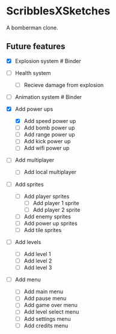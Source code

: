 # ScribblesXSketches

A bomberman clone.

## Future features

- [x] Explosion system # Binder

- [ ] Health system

  - [ ] Recieve damage from explosion

- [ ] Animation system # Binder

- [x] Add power ups

  - [x] Add speed power up
  - [ ] Add bomb power up
  - [ ] Add range power up
  - [ ] Add kick power up
  - [ ] Add wifi power up

- [ ] Add multiplayer

  - [ ] Add local multiplayer

- [ ] Add sprites

  - [ ] Add player sprites
    - [ ] Add player 1 sprite
    - [ ] Add player 2 sprite
  - [ ] Add enemy sprites
  - [ ] Add power up sprites
  - [ ] Add tile sprites

- [ ] Add levels

  - [ ] Add level 1
  - [ ] Add level 2
  - [ ] Add level 3

- [ ] Add menu
  - [ ] Add main menu
  - [ ] Add pause menu
  - [ ] Add game over menu
  - [ ] Add level select menu
  - [ ] Add settings menu
  - [ ] Add credits menu
